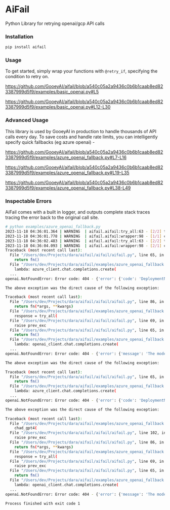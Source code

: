 # AiFail
Python Library for retrying openai/gcp API calls    

### Installation

```bash
pip install aifail
```

### Usage

To get started, simply wrap your functions with `@retry_if`, specifying the condition to retry on.

https://github.com/GooeyAI/aifail/blob/a540c05a2a9436c0b6b1caab8ed823387999d5f9/examples/basic_openai.py#L5

https://github.com/GooeyAI/aifail/blob/a540c05a2a9436c0b6b1caab8ed823387999d5f9/examples/basic_openai.py#L12-L30


### Advanced Usage

This library is used by GooeyAI in production to handle thousands of API calls every day. 
To save costs and handle rate limits, you can intelligently specify quick fallbacks (eg azure openai) -

https://github.com/GooeyAI/aifail/blob/a540c05a2a9436c0b6b1caab8ed823387999d5f9/examples/azure_openai_fallback.py#L7-L16

https://github.com/GooeyAI/aifail/blob/a540c05a2a9436c0b6b1caab8ed823387999d5f9/examples/azure_openai_fallback.py#L19-L35

https://github.com/GooeyAI/aifail/blob/a540c05a2a9436c0b6b1caab8ed823387999d5f9/examples/azure_openai_fallback.py#L38-L49

### Inspectable Errors

AiFail comes with a built in logger, and outputs complete stack traces tracing the error back to the original call site.

```bash
# python examples/azure_openai_fallback.py 
2023-11-18 04:36:01.364 | WARNING  | aifail.aifail:try_all:63 - [2/2] tyring next fn, prev_exc=NotFoundError("Error code: 404 - {'error': {'code': 'DeploymentNotFound', 'message': 'The API deployment for this resource does not exist. If you created the deployment within the last 5 minutes, please wait a moment and try again.'}}")
2023-11-18 04:36:01.778 | WARNING  | aifail.aifail:wrapper:98 - [1/1] captured error, retry_delay=0.4117675457681431s, exc=NotFoundError("Error code: 404 - {'error': {'message': 'The model `gpt-4-x` does not exist', 'type': 'invalid_request_error', 'param': None, 'code': 'model_not_found'}}")
2023-11-18 04:36:02.483 | WARNING  | aifail.aifail:try_all:63 - [2/2] tyring next fn, prev_exc=NotFoundError("Error code: 404 - {'error': {'code': 'DeploymentNotFound', 'message': 'The API deployment for this resource does not exist. If you created the deployment within the last 5 minutes, please wait a moment and try again.'}}")
2023-11-18 04:36:04.093 | WARNING  | aifail.aifail:wrapper:98 - [2/1] captured error, retry_delay=0.9974197744911488s, exc=NotFoundError("Error code: 404 - {'error': {'message': 'The model `gpt-4-x` does not exist', 'type': 'invalid_request_error', 'param': None, 'code': 'model_not_found'}}")
Traceback (most recent call last):
  File "/Users/dev/Projects/dara/aifail/aifail/aifail.py", line 65, in try_all
    return fn()
  File "/Users/dev/Projects/dara/aifail/examples/azure_openai_fallback.py", line 28, in <lambda>
    lambda: azure_client.chat.completions.create(
  ...
openai.NotFoundError: Error code: 404 - {'error': {'code': 'DeploymentNotFound', 'message': 'The API deployment for this resource does not exist. If you created the deployment within the last 5 minutes, please wait a moment and try again.'}}

The above exception was the direct cause of the following exception:

Traceback (most recent call last):
  File "/Users/dev/Projects/dara/aifail/aifail/aifail.py", line 86, in wrapper
    return fn(*args, **kwargs)
  File "/Users/dev/Projects/dara/aifail/examples/azure_openai_fallback.py", line 26, in chad_gpt4
    response = try_all(
  File "/Users/dev/Projects/dara/aifail/aifail/aifail.py", line 69, in try_all
    raise prev_exc
  File "/Users/dev/Projects/dara/aifail/aifail/aifail.py", line 65, in try_all
    return fn()
  File "/Users/dev/Projects/dara/aifail/examples/azure_openai_fallback.py", line 34, in <lambda>
    lambda: openai_client.chat.completions.create(
  ...
openai.NotFoundError: Error code: 404 - {'error': {'message': 'The model `gpt-4-x` does not exist', 'type': 'invalid_request_error', 'param': None, 'code': 'model_not_found'}}

The above exception was the direct cause of the following exception:

Traceback (most recent call last):
  File "/Users/dev/Projects/dara/aifail/aifail/aifail.py", line 65, in try_all
    return fn()
  File "/Users/dev/Projects/dara/aifail/examples/azure_openai_fallback.py", line 28, in <lambda>
    lambda: azure_client.chat.completions.create(
  ...
openai.NotFoundError: Error code: 404 - {'error': {'code': 'DeploymentNotFound', 'message': 'The API deployment for this resource does not exist. If you created the deployment within the last 5 minutes, please wait a moment and try again.'}}

The above exception was the direct cause of the following exception:

Traceback (most recent call last):
  File "/Users/dev/Projects/dara/aifail/examples/azure_openai_fallback.py", line 43, in <module>
    chad_gpt4(
  File "/Users/dev/Projects/dara/aifail/aifail/aifail.py", line 102, in wrapper
    raise prev_exc
  File "/Users/dev/Projects/dara/aifail/aifail/aifail.py", line 86, in wrapper
    return fn(*args, **kwargs)
  File "/Users/dev/Projects/dara/aifail/examples/azure_openai_fallback.py", line 26, in chad_gpt4
    response = try_all(
  File "/Users/dev/Projects/dara/aifail/aifail/aifail.py", line 69, in try_all
    raise prev_exc
  File "/Users/dev/Projects/dara/aifail/aifail/aifail.py", line 65, in try_all
    return fn()
  File "/Users/dev/Projects/dara/aifail/examples/azure_openai_fallback.py", line 34, in <lambda>
    lambda: openai_client.chat.completions.create(
  ...
openai.NotFoundError: Error code: 404 - {'error': {'message': 'The model `gpt-4-x` does not exist', 'type': 'invalid_request_error', 'param': None, 'code': 'model_not_found'}}

Process finished with exit code 1
```
